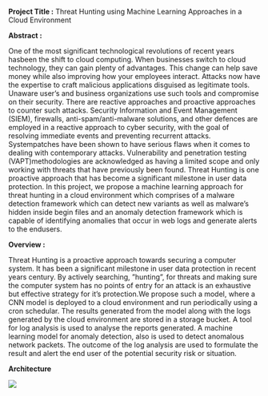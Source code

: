 **Project Title :** Threat Hunting using Machine Learning Approaches in a Cloud Environment

**Abstract :**

One of the most significant technological revolutions of recent years hasbeen the shift to cloud computing.  When businesses switch to cloud technology, they can gain plenty of advantages.  This change can help save money while also improving how your employees interact.  Attacks now have the expertise to craft malicious applications disguised as legitimate tools. Unaware user’s and business organizations use such tools and compromise on their security. There are reactive approaches and proactive approaches to counter such attacks.  Security Information and Event Management  (SIEM),  firewalls,  anti-spam/anti-malware  solutions,  and  other  defences are employed in a reactive approach to cyber security, with the goal of  resolving  immediate  events  and  preventing  recurrent  attacks.   Systempatches  have  been  shown  to  have  serious  flaws  when  it  comes  to  dealing with contemporary attacks.  Vulnerability and penetration testing (VAPT)methodologies are acknowledged as having a limited scope and only working with threats that have previously been found.  Threat Hunting is one proactive  approach  that  has  become  a  significant  milestone  in  user  data protection.   In  this  project,  we  propose  a  machine  learning  approach  for threat hunting in a cloud environment which comprises of a malware detection framework which can detect new variants as well as malware’s hidden inside  begin  files  and  an  anomaly  detection  framework  which  is  capable  of identifying anomalies that occur in web logs and generate alerts to the endusers.

**Overview :**

Threat Hunting is a proactive approach towards securing a computer system.  It has been a significant milestone in user data protection in recent years century.  By actively searching, ”hunting”, for threats and making sure the computer system has no points of entry for an attack is an exhaustive but effective strategy for it’s protection.We propose such a model,  where a CNN model is deployed to a cloud environment and run periodically using a cron schedular.  The results generated from the model along with the logs generated by the cloud environment are stored in a storage bucket.  A tool for log analysis is used to analyse the reports generated.  A machine learning model for anomaly detection, also is used to detect anomalous network packets.  The outcome of the log analysis are used to formulate the result and alert the end user of the potential security risk or situation.

**Architecture**

![](https://gitlab.com/Bl4ckh4t/threat-hunting/uploads/84914a83fd406bf0c3d47c64f3a9a06b/Proposed_method_schematic.jpeg)
